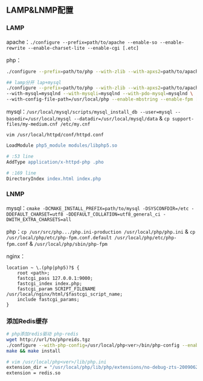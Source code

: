 <!--
{
    "title": "lamp&lnmp相关",
    "create": "2018-05-16 15:02:26",
    "modify": "2018-12-02 19:40:55",
    "tag": [
        "liunx",
        "nginx",
        "apache",
        "mysql",
        "php",
        "lamp",
        "lnmp"
    ],
    "info": []
}
-->

## LAMP&LNMP配置

### LAMP

apache：`./configure --prefix=path/to/apache --enable-so --enable-rewrite --enable-charset-lite --enable-cgi [.etc]`

php：
```bash
./configure --prefix=path/to/php --with-zlib --with-apxs2=path/to/apache/bin/apxs --with-mysql=path/to/mysql --with-config-file-path=/usr/local/php --enable-mbstring --enable-fpm [.etc]

## lamp分开 lap+mysql
./configure --prefix=path/to/php --with-zlib --with-apxs2=path/to/apache/bin/apxs \
--with-mysql=mysqlnd --with-mysqli=mysqlnd --with-pdo-mysql=mysqlnd \
--with-config-file-path=/usr/local/php --enable-mbstring --enable-fpm [.etc]
```

mysql：`/usr/local/mysql/scripts/mysql_install_db --user=mysql --basedir=/usr/local/mysql --datadir=/usr/local/mysql/data` & `cp support-files/my-medium.cnf /etc/my.cnf`

`vim /usr/local/httpd/conf/httpd.conf`

```apache
LoadModule php5_module modules/libphp5.so

# :53 line
AddType application/x-httpd-php .pho

# :169 line
DirectoryIndex index.html index.php
```

### LNMP

mysql：`cmake -DCMAKE_INSTALL_PREFIX=path/to/mysql -DSYSCONFDIR=/etc -DDEFAULT_CHARSET=utf8 -DDEFAULT_COLLATION=utf8_general_ci -DWITH_EXTRA_CHARSETS=all`

php：`cp /usr/src/php.../php.ini-production /usr/local/php/php.ini` & `cp /usr/local/php/etc/php-fpm.conf.default /usr/local/php/etc/php-fpm.conf` & `/usr/local/php/sbin/php-fpm`

nginx：

```nginx
location ~ \.(php|php5)?$ {
    root <path>;
    fastcgi_pass 127.0.0.1:9000;
    fastcgi_index index.php;
    fastcgi_param SCRIPT_FILENAME /usr/local/nginx/html/$fastcgi_script_name;
    include fastcgi_params;
}
```

### 添加Redis缓存

```bash
# php添加redis驱动 php-redis
wget http://url/to/phpreids.tgz
./configure --with-php-config=/usr/local/php<ver>/bin/php-config --enable-redis
make && make install

# vim /usr/local/php<ver>/lib/php.ini
extension_dir = "/usr/local/php/lib/php/extensions/no-debug-zts-20090626"
extension = redis.so
```
